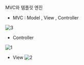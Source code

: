 MVC와 템플릿 엔진

- MVC : Model , View , Controller


![3](https://user-images.githubusercontent.com/56163121/156568628-4353333d-f12b-4326-b55f-c3a4aca38e67.PNG)


-   Controller

![1](https://user-images.githubusercontent.com/56163121/156568650-bcca0e3e-b764-470d-aeef-856f5ef7a0b5.PNG)


-   View
![2](https://user-images.githubusercontent.com/56163121/156568678-2a5dac5e-5a6e-4288-ac01-21bef6431b4c.PNG)
